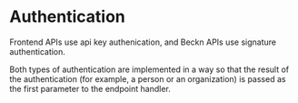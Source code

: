 # Authentication

Frontend APIs use api key authenication, and Beckn APIs use signature authentication.

Both types of authentication are implemented in a way so that the result of the authentication (for example, a person or an organization) is passed as the first parameter to the endpoint handler.
